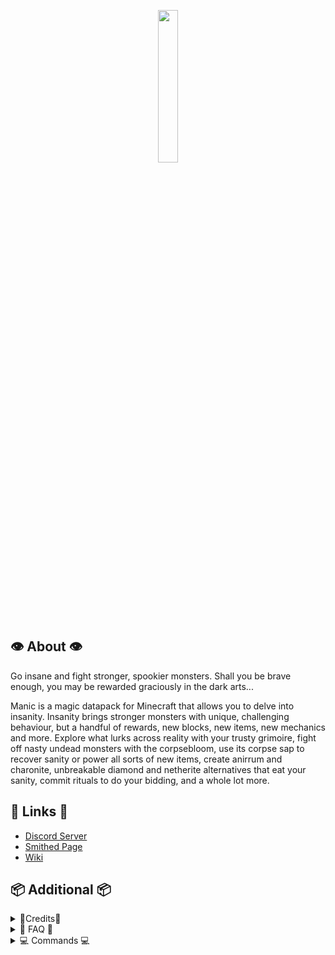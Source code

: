 <p align="center">
  <img width='25%' src="https://github.com/TheNuclearNexus/smithed/blob/master/public/sponsored_project.png?raw=true">
</p>

## 👁️ About 👁️

Go insane and fight stronger, spookier monsters. Shall you be brave enough, you may be rewarded graciously in the dark arts...

Manic is a magic datapack for Minecraft that allows you to delve into insanity. Insanity brings stronger monsters with unique, challenging behaviour, but a handful of rewards, new blocks, new items, new mechanics and more. Explore what lurks across reality with your trusty grimoire, fight off nasty undead monsters with the corpsebloom, use its corpse sap to recover sanity or power all sorts of new items, create anirrum and charonite, unbreakable diamond and netherite alternatives that eat your sanity, commit rituals to do your bidding, and a whole lot more.

## 🔗 Links 🔗
* [Discord Server](https://discord.gg/jsbRvexYqA)
* [Smithed Page](https://smithed.dev/packs/visi/manic)
* [Wiki](https://github.com/VisiVersa/Manic/wiki)

## 📦 Additional 📦

<details>
  <summary>
    📝Credits📝
  </summary>
  
  __User Credits:__<br/>
  VisiVersa - Main Programmer<br/>
  ElBones - Artist, Brainstorming<br/>
  CreeperMagnet_ - Miscellaneous Code<br/>
  the der discohund - [Shader Code](https://github.com/HalbFettKaese/)<br/>
  chlo - [Respite Music Disc](https://www.youtube.com/watch?v=G-pl_pN_okU)<br/>
  Dizzistitch - Miscellaneous Sounds<br/>
  
  __Libraries:__<br/>
  TheNuclearNexus & co. - [Various Smithed Libraries](https://smithed.dev/libraries)<br/>
  ShockMicro - [Emissive Textures](https://github.com/ShockMicro/VanillaDynamicEmissives)<br/>
  Godlander - [ObjMC](https://github.com/Godlander/objmc)<br/>
  Ancientkingg - [FancyPants](https://github.com/Ancientkingg/fancyPants)<br/><br/>
  
  __Translations:__<br/>
  Chinese (zh_cn) - IceBear<br/>
  Russian (ru_ru) - VectorV, LolsShow<br/><br/>
  
</details>

<details>
  <summary>
    🙋 FAQ 🙋
  </summary>
  
  __Can I run Manic with other datapacks?__<br/>
  It depends, but if the datapack is on Smithed, then it likely can. You may have to merge the resource pack and/or datapack with Mito.<br/>
  ➼ [mito](https://mito.thenuclearnexus.live)<br/>
  
  __I am experiencing various rendering issues__<br/>
  OptiFine tends to cause issues with our datapacks. These may include flipped or invisible monsters, a sanity bar offset and more. We're not exactly sure why, as OptiFine is closed source. There's many better alternatives here.<br/>
  ➼ [on optifine](https://tinyurl.com/optifine-is-mid)<br/>
  
  __Why am I receiving items constantly?__<br/>
  This is an issue caused by mods or datapacks that unlock all recipe advancements, notably VanillaTweaks and Quark (though Quark's can be configured off). This is due to how datapacks handle custom recipes.<br/>
  
  __This feature is broken__<br/>
  Some server or plugin software may cause issues with our datapacks. This notoriously includes Paper, Spigot, Bukkit, Paper and Purpur. You can try to mess around with the config files, but it's recommended to use Vanilla or Fabric, and sometimes Forge with varying results.<br/><br/>

</details>

<details>
  <summary>
    💻 Commands 💻
  </summary>

  ➼ gamerules: /function manic:commands/gamerules<br/>
  ➼ spawning items: /loot give @s loot manic:items/...<br/>
  ➼ spawning mobs: /function manic:commands/summon/...<br/>

</details>
